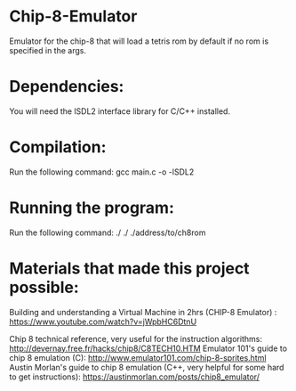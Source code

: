 # Chip-8-Emulator

Emulator for the chip-8 that will load a tetris rom by default if no rom is specified in the args.

# Dependencies:

You will need the lSDL2 interface library for C/C++ installed.

# Compilation:

Run the following command:
gcc main.c -o <program> -lSDL2

# Running the program:

Run the following command:
./<program>
./<program> ./address/to/ch8rom

# Materials that made this project possible:

Building and understanding a Virtual Machine in 2hrs (CHIP-8 Emulator) : https://www.youtube.com/watch?v=jWpbHC6DtnU

Chip 8 technical reference, very useful for the instruction algorithms: http://devernay.free.fr/hacks/chip8/C8TECH10.HTM
Emulator 101's guide to chip 8 emulation (C): http://www.emulator101.com/chip-8-sprites.html
Austin Morlan's guide to chip 8 emulation (C++, very helpful for some hard to get instructions): https://austinmorlan.com/posts/chip8_emulator/

